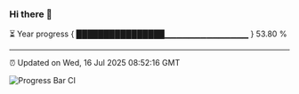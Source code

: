 ### Hi there 👋

⏳ Year progress { ████████████████▁▁▁▁▁▁▁▁▁▁▁▁▁▁ } 53.80 %

---

⏰ Updated on Wed, 16 Jul 2025 08:52:16 GMT

![Progress Bar CI](https://github.com/IshwaranRudhara/GIT-ACTION/workflows/Progress%20Bar%20CI/badge.svg)
